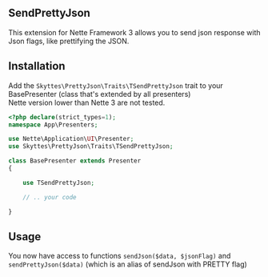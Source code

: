 ## SendPrettyJson
This extension for Nette Framework 3 allows you to send json response with Json flags, like prettifying the JSON.

## Installation
Add the `Skyttes\PrettyJson\Traits\TSendPrettyJson` trait to your BasePresenter (class that's extended by all presenters)
<br>Nette version lower than Nette 3 are not tested.

```php
<?php declare(strict_types=1);
namespace App\Presenters;

use Nette\Application\UI\Presenter;
use Skyttes\PrettyJson\Traits\TSendPrettyJson;

class BasePresenter extends Presenter
{

    use TSendPrettyJson;

    // .. your code

}
```

## Usage

You now have access to functions `sendJson($data, $jsonFlag)` and `sendPrettyJson($data)` (which is an alias of sendJson with PRETTY flag) 